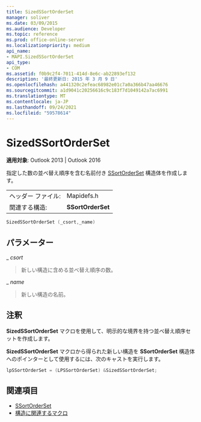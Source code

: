 ```yaml
---
title: SizedSSortOrderSet
manager: soliver
ms.date: 03/09/2015
ms.audience: Developer
ms.topic: reference
ms.prod: office-online-server
ms.localizationpriority: medium
api_name:
- MAPI.SizedSSortOrderSet
api_type:
- COM
ms.assetid: f0b9c2f4-7011-414d-8e6c-ab22893ef132
description: '最終更新日: 2015 年 3 月 9 日'
ms.openlocfilehash: a441320c2efeac68982e01c7a0a366b47aa46676
ms.sourcegitcommit: a1d9041c20256616c9c183f7d1049142a7ac6991
ms.translationtype: MT
ms.contentlocale: ja-JP
ms.lasthandoff: 09/24/2021
ms.locfileid: "59578614"
---
```

# <a name="sizedssortorderset"></a>SizedSSortOrderSet

**適用対象**: Outlook 2013 | Outlook 2016 
  
指定した数の並べ替え順序を含む名前付き [SSortOrderSet](ssortorderset.md) 構造体を作成します。 
  
|||
|:-----|:-----|
|ヘッダー ファイル:  <br/> |Mapidefs.h  <br/> |
|関連する構造:  <br/> |**SSortOrderSet** <br/> |
   
```cpp
SizedSSortOrderSet (_csort,_name)
```

## <a name="parameters"></a>パラメーター

_ _csort_
  
> 新しい構造に含める並べ替え順序の数。
    
_ _name_
  
> 新しい構造の名前。
    
## <a name="remarks"></a>注釈

**SizedSSortOrderSet** マクロを使用して、明示的な境界を持つ並べ替え順序セットを作成します。 
  
**SizedSSortOrderSet** マクロから得られた新しい構造を **SSortOrderSet** 構造体へのポインターとして使用するには、次のキャストを実行します。 
  
```cpp
lpSSortOrderSet = (LPSSortOrderSet) &SizedSSortOrderSet;

```

## <a name="see-also"></a>関連項目

- [SSortOrderSet](ssortorderset.md)
- [構造に関連するマクロ](macros-related-to-structures.md)

